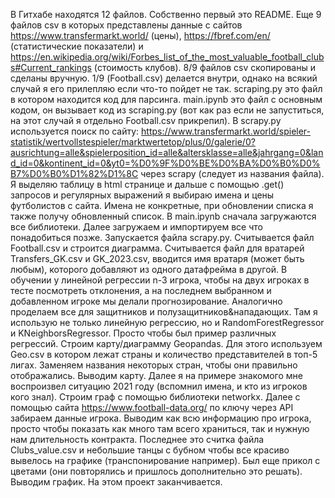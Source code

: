 В Гитхабе находятся 12 файлов. Собственно первый это README. Еще 9 файлов csv в которых представлены данные с сайтов https://www.transfermarkt.world/ (цены), https://fbref.com/en/ (статистические показатели) и https://en.wikipedia.org/wiki/Forbes_list_of_the_most_valuable_football_clubs#Current_rankings (стоимость клубов). 8/9 файлов csv скопированы и сделаны вручную. 1/9 (Football.csv) делается внутри, однако на всякий случай я его прилепляю если что-то пойдет не так. scraping.py это файл в котором находится код для парсинга. main.ipynb это файл с основным кодом, он вызывает код из scraping.py (вот как раз если не запуститься, на этот случай я отдельно Football.csv прикрепил). 
В scrapy.py используется поиск по сайту: https://www.transfermarkt.world/spieler-statistik/wertvollstespieler/marktwertetop/plus/0/galerie/0?ausrichtung=alle&spielerposition_id=alle&altersklasse=alle&jahrgang=0&land_id=0&kontinent_id=0&yt0=%D0%9F%D0%BE%D0%BA%D0%B0%D0%B7%D0%B0%D1%82%D1%8C через scrapy (следует из названия файла). Я выделяю таблицу в html странице и дальше с помощью .get() запросов и регулярных выражений я выбираю имена и цены футболистов с сайта. Имена не конкретные, при обновлении списка я также получу обновленный список. 
В main.ipynb сначала загружаются все библиотеки. Далее загружаем и импортируем все что понадобиться позже. 
Запускается файла scrapy.py. Считывается файл Football.csv и строится диаграмма. 
Считывается файл для вратарей Transfers_GK.csv и GK_2023.csv, вводится имя вратаря (может быть любым), которого добавляют из одного датафрейма в другой. В обучении у линейной регрессии n-3 игрока, чтобы на двух игроках в тесте посмотреть отклонения, а на последнем выбранном и добавленном игроке мы делали прогнозирование. Аналогично проделаем все для защитников и полузащитников&нападающих. Там я использую не только линейную регрессию, но и RandomForestRegressor и KNeighborsRegressor. Просто чтобы был пример различных регрессий. 
Строим карту/диаграмму Geopandas. Для этого используем Geo.csv в котором лежат страны и количество представителей в топ-5 лигах. Заменяем названия некоторых стран, чтобы они правильно отображались. Выводим карту. 
Далее я на примере знакомого мне воспроизвел ситуацию 2021 году (вспомнил имена, и кто из игроков кого знал). Строим граф с помощью библиотеки networkx. 
Далее с помощью сайта https://www.football-data.org/ по ключу через API забираем данные игрока. Выводим как всю информацию про игрока, просто чтобы показать как много там всего храниться, так и нужную нам длительность контракта.
Последнее это считка файла Clubs_value.csv и небольшие танцы с бубном чтобы все красиво вывелось на графике (транспонирование например). Был еще прикол с цветами (они повторялись и пришлось дополнительно это решать). Выводим график. На этом проект заканчивается. 